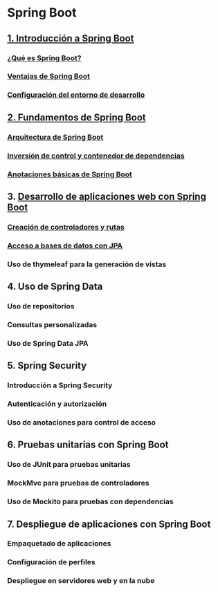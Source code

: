 # Spring Boot

## [1. Introducción a Spring Boot](/documents/springboot/introduccion.md)
### [¿Qué es Spring Boot?](/documents/springboot/introduccion.md#que-es-spring-boot)
### [Ventajas de Spring Boot](/documents/springboot/introduccion.md#ventajas-de-spring-boot)
### [Configuración del entorno de desarrollo](/documents/springboot/introduccion.md#configuracion-del-entorno-de-desarrollo)

## [2. Fundamentos de Spring Boot](/documents/springboot/fundamentos.md)
### [Arquitectura de Spring Boot](/documents/springboot/fundamentos.md#arquitectura-de-spring-boot)
### [Inversión de control y contenedor de dependencias](/documents/springboot/fundamentos.md#inversion-de-control-y-contenedor-de-dependencias)
### [Anotaciones básicas de Spring Boot](/documents/springboot/fundamentos.md#anotaciones-basicas-de-spring-boot)

## 3. [Desarrollo de aplicaciones web con Spring Boot](/documents/springboot/aplicaciones_web.md)

### [Creación de controladores y rutas](/documents/springboot/aplicaciones_web.md#creacion-de-controladores-y-rutas)
### [Acceso a bases de datos con JPA](/documents/aplicaciones_web.md#acceso-a-bases-de-datos-con-jpa)
### Uso de thymeleaf para la generación de vistas

## 4. Uso de Spring Data

### Uso de repositorios
### Consultas personalizadas
### Uso de Spring Data JPA

## 5. Spring Security

### Introducción a Spring Security
### Autenticación y autorización
### Uso de anotaciones para control de acceso

## 6. Pruebas unitarias con Spring Boot

### Uso de JUnit para pruebas unitarias
### MockMvc para pruebas de controladores
### Uso de Mockito para pruebas con dependencias

## 7. Despliegue de aplicaciones con Spring Boot

### Empaquetado de aplicaciones
### Configuración de perfiles
### Despliegue en servidores web y en la nube